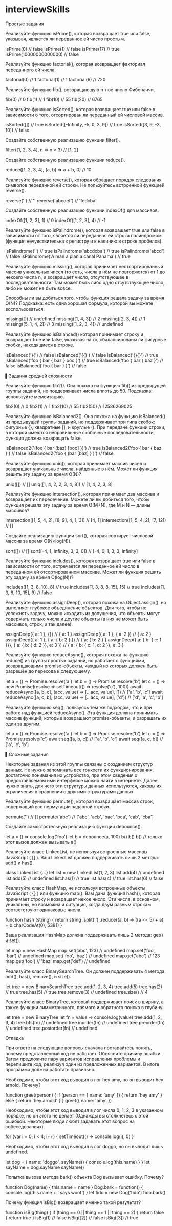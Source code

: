 # interviewSkills
Простые задания

Реализуйте функцию isPrime(), которая возвращает true или false, указывая, является ли переданное ей число простым.

isPrime(0)                          // false
isPrime(1)                          // false
isPrime(17)                         // true
isPrime(10000000000000)             // false

Реализуйте функцию factorial(), которая возвращает факториал переданного ей числа.

factorial(0)                        // 1
factorial(1)                        // 1
factorial(6)                        // 720

Реализуйте функцию fib(), возвращающую n-ное число Фибоначчи.

fib(0)                              // 0
fib(1)                              // 1
fib(10)                             // 55
fib(20)                             // 6765

Реализуйте функцию isSorted(), которая возвращает true или false в зависимости о того, отсортирован ли переданный ей числовой массив.

isSorted([])                        // true
isSorted([-Infinity, -5, 0, 3, 9])  // true
isSorted([3, 9, -3, 10])            // false

Создайте собственную реализацию функции filter().

filter([1, 2, 3, 4], n => n < 3)    // [1, 2]

Создайте собственную реализацию функции reduce().

reduce([1, 2, 3, 4], (a, b) => a + b, 0) // 10

Реализуйте функцию reverse(), которая обращает порядок следования символов переданной ей строки. Не пользуйтесь встроенной функцией reverse().

reverse('')                         // ''
reverse('abcdef')                   // 'fedcba'

Создайте собственную реализацию функции indexOf() для массивов.

indexOf([1, 2, 3], 1)               // 0
indexOf([1, 2, 3], 4)               // -1

Реализуйте функцию isPalindrome(), которая возвращает true или false в зависимости от того, является ли переданная ей строка палиндромом (функция нечувствительна к регистру и к наличию в строке пробелов).

isPalindrome('')                                // true
isPalindrome('abcdcba')                         // true
isPalindrome('abcd')                            // false
isPalindrome('A man a plan a canal Panama')     // true

Реализуйте функцию missing(), которая принимает неотсортированный массив уникальных чисел (то есть, числа в нём не повторяются) от 1 до некоего числа n, и возвращает число, отсутствующее в последовательности. Там может быть либо одно отсутствующее число, либо их может не быть вовсе.

Способны ли вы добиться того, чтобы функция решала задачу за время O(N)? Подсказка: есть одна хорошая формула, которой вы можете воспользоваться.

missing([])                         // undefined
missing([1, 4, 3])                  // 2
missing([2, 3, 4])                  // 1
missing([5, 1, 4, 2])               // 3
missing([1, 2, 3, 4])               // undefined

Реализуйте функцию isBalanced() которая принимает строку и возвращает true или false, указывая на то, сбалансированы ли фигурные скобки, находящиеся в строке.

isBalanced('}{')                      // false
isBalanced('{{}')                     // false
isBalanced('{}{}')                    // true
isBalanced('foo { bar { baz } boo }') // true
isBalanced('foo { bar { baz }')       // false
isBalanced('foo { bar } }')           // false

▍Задания средней сложности

Реализуйте функцию fib2(). Она похожа на функцию fib() из предыдущей группы заданий, но поддерживает числа вплоть до 50. Подсказка: используйте мемоизацию.

fib2(0)                               // 0
fib2(1)                               // 1
fib2(10)                              // 55
fib2(50)                              // 12586269025

Реализуйте функцию isBalanced2(). Она похожа на функцию isBalanced() из предыдущей группы заданий, но поддерживает три типа скобок: фигурные {}, квадратные [], и круглые (). При передаче функции строки, в которой имеются неправильные скобочные последовательности, функция должна возвращать false.

isBalanced2('(foo { bar (baz) [boo] })') // true
isBalanced2('foo { bar { baz }')         // false
isBalanced2('foo { (bar [baz] } )')      // false

Реализуйте функцию uniq(), которая принимает массив чисел и возвращает уникальные числа, найденные в нём. Может ли функция решить эту задачу за время O(N)?

uniq([])                              // []
uniq([1, 4, 2, 2, 3, 4, 8])           // [1, 4, 2, 3, 8]

Реализуйте функцию intersection(), которая принимает два массива и возвращает их пересечение. Можете ли вы добиться того, чтобы функция решала эту задачу за время O(M+N), где M и N — длины массивов?

intersection([1, 5, 4, 2], [8, 91, 4, 1, 3])    // [4, 1]
intersection([1, 5, 4, 2], [7, 12])             // []

Создайте реализацию функции sort(), которая сортирует числовой массив за время O(N×log(N)).

sort([])                              // []
sort([-4, 1, Infinity, 3, 3, 0])      // [-4, 0, 1, 3, 3, Infinity]

Реализуйте функцию includes(), которая возвращает true или false в зависимости от того, встречается ли переданное ей число в переданном ей отсортированном массиве. Может ли функция решить эту задачу за время O(log(N))?

includes([1, 3, 8, 10], 8)            // true
includes([1, 3, 8, 8, 15], 15)        // true
includes([1, 3, 8, 10, 15], 9)        // false

Реализуйте функцию assignDeep(), которая похожа на Object.assign(), но выполняет глубокое объединение объектов. Для того, чтобы не усложнять задачу, можно исходить из допущения, что объекты могут содержать только числа и другие объекты (в них не может быть массивов, строк, и так далее).

assignDeep({ a: 1 }, {})              // { a: 1 }
assignDeep({ a: 1 }, { a: 2 })        // { a: 2 }
assignDeep({ a: 1 }, { a: { b: 2 } }) // { a: { b: 2 } }
assignDeep({ a: { b: { c: 1 }}}, { a: { b: { d: 2 }}, e: 3 })
// { a: { b: { c: 1, d: 2 }}, e: 3 }

Реализуйте функцию reduceAsync(), которая похожа на функцию reduce() из группы простых заданий, но работает с функциями, возвращающими promise-объекты, каждый из которых должен быть разрешён до перехода к следующему.

let a = () => Promise.resolve('a')
let b = () => Promise.resolve('b')
let c = () => new Promise(resolve => setTimeout(() => resolve('c'), 100))
await reduceAsync([a, b, c], (acc, value) => [...acc, value], [])
// ['a', 'b', 'c']
await reduceAsync([a, c, b], (acc, value) => [...acc, value], ['d'])
// ['d', 'a', 'c', 'b']

Реализуйте функцию seq(), пользуясь тем же подходом, что и при работе над функцией reduceAsync(). Эта функция должна принимать массив функций, которые возвращают promise-объекты, и разрешать их один за другим.

let a = () => Promise.resolve('a')
let b = () => Promise.resolve('b')
let c = () => Promise.resolve('c')
await seq([a, b, c])                  // ['a', 'b', 'c']
await seq([a, c, b])                  // ['a', 'c', 'b']

▍Сложные задания

Некоторые задания из этой группы связаны с созданием структур данных. Не нужно запоминать все тонкости их функционирования, достаточно понимания их устройство, при этом сведения о предоставляемом ими интерфейсе можно найти в интернете. Далее, нужно знать, для чего эти структуры данных используются, каковы их ограничения в сравнении с другими структурами данных.

Реализуйте функцию permute(), которая возвращает массив строк, содержащий все пермутации заданной строки.

permute('')             // []
permute('abc')          // ['abc', 'acb', 'bac', 'bca', 'cab', 'cba']

Создайте самостоятельную реализацию функции debounce().

let a = () => console.log('foo')
let b = debounce(a, 100)
b()
b()
b() // только этот вызов должен вызывать a()

Реализуйте класс LinkedList, не используя встроенные массивы JavaScript ( [] ). Ваш LinkedList должен поддерживать лишь 2 метода: add() и has().

class LinkedList {...}
let list = new LinkedList(1, 2, 3)
list.add(4)                           // undefined
list.add(5)                           // undefined
list.has(1)                           // true
list.has(4)                           // true
list.has(6)                           // false

Реализуйте класс HashMap, не используя встроенные объекты JavaScript ( {} ) или функцию map(). Вам дана функция hash(), которая принимает строку и возвращает некое число. Эти числа, в основном, уникальны, но возможна и ситуация, когда двум разным строкам соответствуют одинаковые числа.

function hash (string) {
  return string
    .split('')
    .reduce((a, b) => ((a << 5) + a) + b.charCodeAt(0), 5381)
}

Ваша реализация HashMap должна поддерживать лишь 2 метода: get() и set().

let map = new HashMap
map.set('abc', 123)                   // undefined
map.set('foo', 'bar')                 // undefined
map.set('foo', 'baz')                 // undefined
map.get('abc')                        // 123
map.get('foo')                        // 'baz'
map.get('def')                        // undefined

Реализуйте класс BinarySearchTree. Он должен поддерживать 4 метода: add(), has(), remove(), и size().

let tree = new BinarySearchTree
tree.add(1, 2, 3, 4)
tree.add(5)
tree.has(2)                           // true
tree.has(5)                           // true
tree.remove(3)                        // undefined
tree.size()                           // 4

Реализуйте класс BinaryTree, который поддерживает поиск в ширину, а также функции симметричного, прямого и обратного поиска в глубину.

let tree = new BinaryTree
let fn = value => console.log(value)
tree.add(1, 2, 3, 4)
tree.bfs(fn)                          // undefined
tree.inorder(fn)                      // undefined
tree.preorder(fn)                     // undefined
tree.postorder(fn)                    // undefined

Отладка

При ответе на следующие вопросы сначала постарайтесь понять, почему представленный код не работает. Объясните причину ошибки. Затем предложите пару вариантов исправления проблемы и перепишите код, реализуя один из предложенных вариантов. В итоге программа должна работать правильно.

Необходимо, чтобы этот код выводил в лог hey amy, но он выводит hey arnold. Почему?

function greet(person) {
  if (person == { name: 'amy' }) {
    return 'hey amy'
  } else {
    return 'hey arnold'
  }
}
greet({ name: 'amy' })

Необходимо, чтобы этот код выводил в лог числа 0, 1, 2, 3 в указанном порядке, но он этого не делает (Однажды вы столкнётесь с этой ошибкой. Некоторые люди любят задавать этот вопрос на собеседованиях).

for (var i = 0; i < 4; i++) {
  setTimeout(() => console.log(i), 0)
}

Необходимо, чтобы этот код выводил в лог doggo, но он выводит лишь undefined.

let dog = {
  name: 'doggo',
  sayName() {
    console.log(this.name)
  }
}
let sayName = dog.sayName
sayName()

Попытка вызова метода bark() объекта Dog вызывает ошибку. Почему?

function Dog(name) {
  this.name = name
}
Dog.bark = function() {
  console.log(this.name + ' says woof')
}
let fido = new Dog('fido')
fido.bark()

Почему функция isBig() возвращает именно такой результат?

function isBig(thing) {
  if (thing == 0 || thing == 1 || thing == 2) {
    return false
  }
  return true
}
isBig(1)    // false
isBig([2])  // false
isBig([3])  // true
